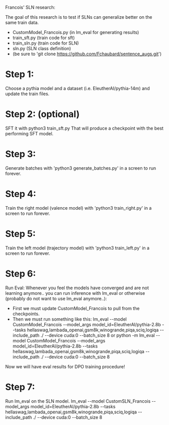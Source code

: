 Francois' SLN research:

The goal of this research is to test if SLNs can generalize better on the same train data.
- CustomModel_Francois.py (in lm_eval for generating results)
- train_sft.py (train code for sft)
- train_sln.py (train code for SLN)
- sln.py (SLN class definition)
- (be sure to 'git clone https://github.com/Fchaubard/sentence_augs.git')

# Step 1:
Choose a pythia model and a dataset (i.e. EleutherAI/pythia-14m) and update the train files.

# Step 2: (optional)
SFT it with python3 train_sft.py
That will produce a checkpoint with the best performing SFT model.

# Step 3: 
Generate batches with 'python3 generate_batches.py' in a screen to run forever.
# Step 4: 
Train the right model (valence model) with 'python3 train_right.py' in a screen to run forever.

# Step 5: 
Train the left model (trajectory model) with 'python3 train_left.py' in a screen to run forever.

# Step 6: 
Run Eval: Whenever you feel the models have converged and are not learning anymore.. you can run inference with lm_eval or otherwise (probably do not want to use lm_eval anymore..):
- First we must update CustomModel_Francois to pull from the checkpoints. 
- Then we must run something like this:
lm_eval --model CustomModel_Francois --model_args model_id=EleutherAI/pythia-2.8b --tasks hellaswag,lambada_openai,gsm8k,winogrande,piqa,sciq,logiqa --include_path ./ --device cuda:0 --batch_size 8 
or
python -m lm_eval --model CustomModel_Francois --model_args model_id=EleutherAI/pythia-2.8b --tasks hellaswag,lambada_openai,gsm8k,winogrande,piqa,sciq,logiqa --include_path ./ --device cuda:0 --batch_size 8

Now we will have eval results for DPO training procedure!

# Step 7:
Run lm_eval on the SLN model. 
lm_eval --model CustomSLN_Francois --model_args model_id=EleutherAI/pythia-2.8b --tasks hellaswag,lambada_openai,gsm8k,winogrande,piqa,sciq,logiqa --include_path ./ --device cuda:0 --batch_size 8

